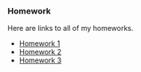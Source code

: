 ### Homework
Here are links to all of my homeworks.
* [Homework 1](./homework/homework01)
* [Homework 2](./homework/homework02)
* [Homework 3](./homework/homework03)